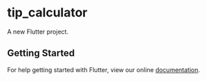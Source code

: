 # tip_calculator

A new Flutter project.

## Getting Started

For help getting started with Flutter, view our online
[documentation](https://flutter.io/).
